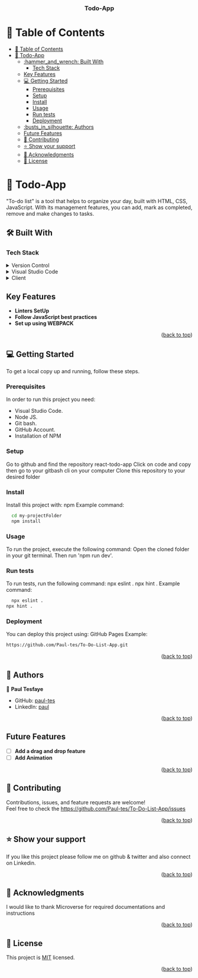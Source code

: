 <a name="readme-top"></a>

<div align="center">

  <h3><b>Todo-App</b></h3>

</div>

<!-- TABLE OF CONTENTS -->

# 📗 Table of Contents

- [📗 Table of Contents](#-table-of-contents)
- [📖 Todo-App ](#-todo-app-)
  - [:hammer\_and\_wrench: Built With ](#hammer_and_wrench-built-with-)
    - [Tech Stack ](#tech-stack-)
  - [Key Features ](#key-features-)
  - [💻 Getting Started ](#-getting-started-)
    - [Prerequisites](#prerequisites)
    - [Setup](#setup)
    - [Install](#install)
    - [Usage](#usage)
    - [Run tests](#run-tests)
    - [Deployment](#deployment)
  - [:busts\_in\_silhouette: Authors ](#busts_in_silhouette-authors-)
  - [Future Features ](#future-features-)
  - [🤝 Contributing ](#-contributing-)
  - [⭐️ Show your support ](#️-show-your-support-)
  - [🙏 Acknowledgments ](#-acknowledgments-)
  - [📝 License ](#-license-)

<!-- PROJECT DESCRIPTION -->

# 📖 Todo-App <a name="about-project"></a>

"To-do list" is a tool that helps to organize your day, built with HTML, CSS, JavaScript. With its management features, you can add, mark as completed, remove and make changes to tasks.

## :hammer_and_wrench: Built With <a name="built-with"></a>

### Tech Stack <a name="tech-stack"></a>
<details>
  <summary>Version Control</summary>
  <ul>
    <li><a href="https://github.com/">Git Hub</a></li>
  </ul>
</details>
<details>
  <summary>Visual Studio Code</summary>
  <ul>
    <li><a href="https://code.visualstudio.com">Visual Studio Code</a></li>
  </ul>
</details>
<details>
  <summary>Client</summary>
  <ul>
    <li><a href="https://react.dev/">HTML</a></li>
    <li><a href="https://react.dev/">CSS</a></li>
    <li><a href="https://react.dev/">JAVASCRIPT</a></li>
</details>

<!-- Features -->

## Key Features <a name="key-features"></a>

- **Linters SetUp**
- **Follow JavaScript best practices**
- **Set up using WEBPACK**


<p align="right">(<a href="#readme-top">back to top</a>)</p>

<!-- GETTING STARTED -->

## 💻 Getting Started <a name="getting-started"></a>

To get a local copy up and running, follow these steps.

### Prerequisites

In order to run this project you need:
- Visual Studio Code.
- Node JS.
- Git bash.
- GitHub Account.
- Installation of NPM

<!--
Example command:
```sh
 gem install rails
```
 -->
### Setup

Go to github and find the repository react-todo-app
Click on code and copy then go to your gitbash cli on your computer Clone this repository to your desired folder

<!--
Example commands:

```sh
  cd my-folder
  git clone git@github.com:rosemutai/math-magicians.git
```
--->
### Install
Install this project with:
npm
Example command:
```sh
  cd my-projectFolder
  npm install
```
### Usage
To run the project, execute the following command:
Open the cloned folder in your git terminal. Then run 'npm run dev'.

### Run tests
To run tests, run the following command:
npx eslint .
npx hint .
Example command:
```sh
  npx eslint .
npx hint .
```
### Deployment
You can deploy this project using:
GitHub Pages
Example:
```sh
https://github.com/Paul-tes/To-Do-List-App.git
```
<p align="right">(<a href="#readme-top">back to top</a>)</p>

## :busts_in_silhouette: Authors <a name="authors"></a>
:bust_in_silhouette: **Paul Tesfaye**
- GitHub: [paul-tes](https://github.com/Paul-tes)
- LinkedIn: [paul](https://www.linkedin.com/in/paul-tesfaye-687820215/)
<p align="right">(<a href="#readme-top">back to top</a>)</p>

<!-- FUTURE FEATURES -->
## Future Features <a name="future-features"></a>

- [ ] **Add a drag and drop feature**<br/>
- [ ] **Add Animation**<br/>

<p align="right">(<a href="#readme-top">back to top</a>)</p>

<!-- CONTRIBUTING -->
## 🤝 Contributing <a name="contributing"></a>
Contributions, issues, and feature requests are welcome!<br/>
Feel free to check the https://github.com/Paul-tes/To-Do-List-App/issues
<p align="right">(<a href="#readme-top">back to top</a>)</p>

<!-- SUPPORT -->
## ⭐️ Show your support <a name="support"></a>
If you like this project please follow me on github & twitter and also connect on Linkedin.
<p align="right">(<a href="#readme-top">back to top</a>)</p>

<!-- ACKNOWLEDGEMENTS -->
## 🙏 Acknowledgments <a name="acknowledgements"></a>
I would like to thank Microverse for required documentations and instructions 
<p align="right">(<a href="#readme-top">back to top</a>)</p>

<!-- LICENSE -->
## 📝 License <a name="license"></a>

This project is [MIT](https://github.com/Paul-tes/To-Do-List-App/issues) licensed.


<p align="right">(<a href="#readme-top">back to top</a>)</p>
